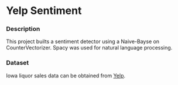 # Yelp Sentiment

### Description
This project builts a sentiment detector using a Naive-Bayse on CounterVectorizer. Spacy was used for natural language processing.

### Dataset
Iowa liquor sales data can be obtained from [Yelp](https://www.yelp.com/dataset_challenge).
